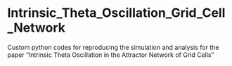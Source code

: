 # Intrinsic_Theta_Oscillation_Grid_Cell_Network
Custom python codes for reproducing the simulation and analysis for the paper “Intrinsic Theta Oscillation in the Attractor Network of Grid Cells”
